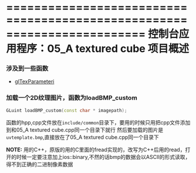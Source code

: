 ﻿========================================================================
    控制台应用程序：05_A textured cube 项目概述
========================================================================
### 涉及到一些函数
* [glTexParameteri](glTexParameteri.md)

### 加载一个2D纹理图片，函数为loadBMP_custom
```cpp
GLuint loadBMP_custom(const char * imagepath);
```
函数的hpp,cpp文件放在`include/common`目录下，要用的时候只用把cpp文件添加到和05_A textured cube.cpp同一个目录下就行
然后要加载的图片是`uvtemplate.bmp`,直接放在了05_A textured cube.cpp同一个目录下

**NOTE:** 用的C++，原版的用的C里面的fread实现的，改写为C++后用的read，打开的时候一定要注意加上ios::binary,不然的话bmp的数据会以ASCII的形式读取，得不到正确的二进制像素数据
